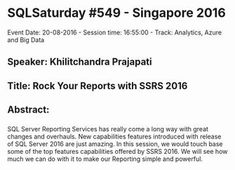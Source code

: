 # SQLSaturday #549 - Singapore 2016
Event Date: 20-08-2016 - Session time: 16:55:00 - Track: Analytics, Azure and Big Data
## Speaker: Khilitchandra Prajapati
## Title: Rock Your Reports with SSRS 2016
## Abstract:
### 
SQL Server Reporting Services has really come a long way with great changes and overhauls. New capabilities  features introduced with release of SQL Server 2016 are just amazing. In this session, we would touch base some of the top features  capabilities offered by SSRS 2016. We will see how much we can do with it to make our Reporting simple and powerful. 
